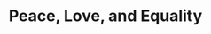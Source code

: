 ---
pid: LLP352
title: Peace, Love, and Equality
location_transcription: Franklin Square
zipcode: '19147'
outside_phl: 
neighborhood: Queen Village,Bella Vista,Pennsport,Italian Market
age: '11'
age_range: 6-13
instagram: 
image_file_name: LLP_352.jpg
proposal_transcription: I believe that equality is very important - that is why I
  created this monument.
topic: Inequality,Violence,Love
topic_summary: 0, 0, 0
type: Sculpture Statue
keywords_other: Peace, peace fingers
credit: Maya Kowal
image_labels: 
twitter: 
facebook: 
permalink: "/monuments/llp352/"
layout: item-page
---
